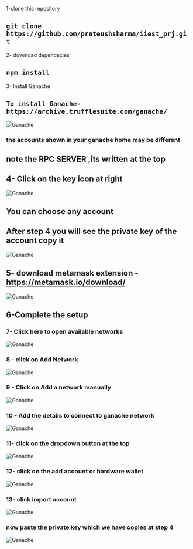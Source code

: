 
1-clone this repository
## ` git clone https://github.com/prateushsharma/iiest_prj.git `
2- download dependecies
## ` npm install `

3- Install Ganache 
## `To install Ganache- https://archive.trufflesuite.com/ganache/`

![Ganache](ignore_images/ignore_image_1.png)
### the accounts shown in your ganache home may be different
## note the RPC SERVER ,its written at the top

## 4- Click on the key icon at right
![Ganache](ignore_images/ignore_image_2.png)
## You can choose any account

## After step 4 you will see the private key of the account copy it 

![Ganache](ignore_images/ignore_image_3.png)

## 5- download metamask extension - https://metamask.io/download/
![Ganache](ignore_images/ignore_image_4.png)

## 6-Complete the setup

### 7- Click here to open available networks
![Ganache](ignore_images/ignore_image_5.png)

### 8 - click on Add Network 
![Ganache](ignore_images/ignore_image_6.png)

### 9 - Click on Add a network manually
![Ganache](ignore_images/ignore_image_7.png)

### 10 - Add the details to connect to ganache network
![Ganache](ignore_images/ignore_image_8.png)

### 11- click  on the dropdown button at the top 
![Ganache](ignore_images/ignore_image_9.png)

### 12- click on the add account or hardware wallet
![Ganache](ignore_images/ignore_image_10.png)

### 13- click import account
![Ganache](ignore_images/ignore_image_11.png)

### now paste the private key which we have copies at step 4
![Ganache](ignore_images/ignore_image_12.png)
